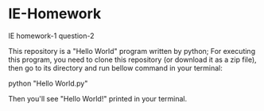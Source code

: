 # IE-Homework
IE homework-1 question-2

This repository is a "Hello World" program written by python;
For executing this program, you need to clone this repository (or download it as a zip file), then go to its directory and run bellow command in your terminal:

python "Hello World.py"

Then you'll see "Hello World!" printed in your terminal.
